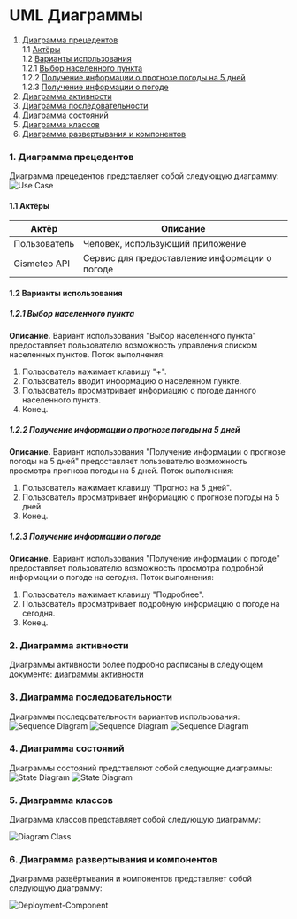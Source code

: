 # UML Диаграммы
1. [Диаграмма прецедентов](#1)<br>
1.1 [Актёры](#1.1)<br>
1.2 [Варианты использования](#1.2)<br>
1.2.1 [Выбор населенного пункта](#1.2.1)<br>
1.2.2 [Получение информации о прогнозе погоды на 5 дней](#1.2.2)<br>
1.2.3 [Получение информации о погоде](#1.2.3)<br>
2. [Диаграмма активности](#2)
3. [Диаграмма последовательности](#3)
4. [Диаграмма состояний](#4)
5. [Диаграмма классов](#5)
6. [Диаграмма развертывания и компонентов](#6)

### 1. Диаграмма прецедентов<a name="1"></a>
Диаграмма прецедентов представляет собой следующую диаграмму: 
![Use Case](https://github.com/vectordiman/TRITPO/blob/master/documentation/uml%20diagrams/use%20case/useCase.png)
#### 1.1 Актёры<a name="1.1"></a>
Актёр | Описание
--- | ---
Пользователь|Человек, использующий приложение
Gismeteo API|Сервис для предоставление информации о погоде

#### 1.2 Варианты использования<a name="1.2"></a>
##### 1.2.1 Выбор населенного пункта<a name="1.2.1"></a>
**Описание.** Вариант использования "Выбор населенного пункта" предоставляет пользователю возможность управления списком населенных пунктов.
Поток выполнения:
1. Пользователь нажимает клавишу "+".
2. Пользователь вводит информацию о населенном пункте.
3. Пользователь просматривает информацию о погоде данного населенного пункта.
4. Конец.
##### 1.2.2 Получение информации о прогнозе погоды на 5 дней<a name="1.2.2"></a>
**Описание.** Вариант использования "Получение информации о прогнозе погоды на 5 дней" предоставляет пользователю возможность просмотра прогноза погоды на 5 дней.
Поток выполнения:
1. Пользователь нажимает клавишу "Прогноз на 5 дней".
2. Пользователь просматривает информацию о прогнозе погоды на 5 дней.
3. Конец.
##### 1.2.3 Получение информации о погоде<a name="1.2.3"></a>
**Описание.** Вариант использования "Получение информации о погоде" предоставляет пользователю возможность просмотра подробной информации о погоде на сегодня.
Поток выполнения:
1. Пользователь нажимает клавишу "Подробнее".
2. Пользователь просматривает подробную информацию о погоде на сегодня.
3. Конец.

### 2. Диаграмма активности<a name="2"></a>
Диаграммы активности более подробно расписаны в следующем документе: [диаграммы активности](https://github.com/vectordiman/TRITPO/blob/master/documentation/uml%20diagrams/activity/README.md)

### 3. Диаграмма последовательности<a name="3"></a>
Диаграммы последовательности вариантов использования:
![Sequence Diagram](https://github.com/vectordiman/TRITPO/blob/master/documentation/uml%20diagrams/sequence/addSequence.png)
![Sequence Diagram](https://github.com/vectordiman/TRITPO/blob/master/documentation/uml%20diagrams/sequence/5daysSequence.png)
![Sequence Diagram](https://github.com/vectordiman/TRITPO/blob/master/documentation/uml%20diagrams/sequence/detailsSequence.png)

### 4. Диаграмма состояний<a name="4"></a>
Диаграммы состояний представляют собой следующие диаграммы:
![State Diagram](https://github.com/vectordiman/TRITPO/blob/master/documentation/uml%20diagrams/state/detailsState.png)
![State Diagram](https://github.com/vectordiman/TRITPO/blob/master/documentation/uml%20diagrams/state/5daysState.png)

### 5. Диаграмма классов<a name="5"></a>
Диаграмма классов представляет собой следующую диаграмму:

![Diagram Class](https://github.com/vectordiman/TRITPO/blob/master/documentation/uml%20diagrams/class%20diagram/DiagramClass.png)

### 6. Диаграмма развертывания и компонентов<a name="6"></a>
Диаграмма развёртывания и компонентов представляет собой следующую диаграмму:

![Deployment-Component](https://github.com/vectordiman/TRITPO/blob/master/documentation/uml%20diagrams/deployment-component/Deployment-Component.png)
